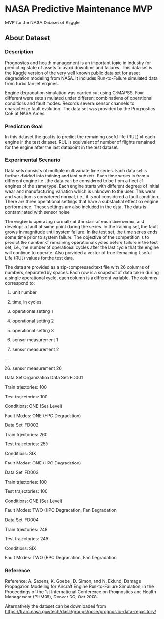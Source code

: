 # NASA Predictive Maintenance MVP
MVP for the NASA Dataset of Kaggle

## About Dataset
### Description
Prognostics and health management is an important topic in industry for predicting state of assets to avoid downtime and failures. This data set is the Kaggle version of the very well known public data set for asset degradation modeling from NASA. It includes Run-to-Failure simulated data from turbo fan jet engines.

Engine degradation simulation was carried out using C-MAPSS. Four different were sets simulated under different combinations of operational conditions and fault modes. Records several sensor channels to characterize fault evolution. The data set was provided by the Prognostics CoE at NASA Ames.

### Prediction Goal
In this dataset the goal is to predict the remaining useful life (RUL) of each engine in the test dataset. RUL is equivalent of number of flights remained for the engine after the last datapoint in the test dataset.

### Experimental Scenario
Data sets consists of multiple multivariate time series. Each data set is further divided into training and test subsets. Each time series is from a different engine i.e., the data can be considered to be from a fleet of engines of the same type. Each engine starts with different degrees of initial wear and manufacturing variation which is unknown to the user. This wear and variation is considered normal, i.e., it is not considered a fault condition. There are three operational settings that have a substantial effect on engine performance. These settings are also included in the data. The data is contaminated with sensor noise.

The engine is operating normally at the start of each time series, and develops a fault at some point during the series. In the training set, the fault grows in magnitude until system failure. In the test set, the time series ends some time prior to system failure. The objective of the competition is to predict the number of remaining operational cycles before failure in the test set, i.e., the number of operational cycles after the last cycle that the engine will continue to operate. Also provided a vector of true Remaining Useful Life (RUL) values for the test data.

The data are provided as a zip-compressed text file with 26 columns of numbers, separated by spaces. Each row is a snapshot of data taken during a single operational cycle, each column is a different variable. The columns correspond to:
1) unit number

2) time, in cycles

3) operational setting 1

4) operational setting 2

5) operational setting 3

6) sensor measurement 1

7) sensor measurement 2

…

26) sensor measurement 26

Data Set Organization
Data Set: FD001

Train trjectories: 100

Test trajectories: 100

Conditions: ONE (Sea Level)

Fault Modes: ONE (HPC Degradation)

Data Set: FD002

Train trjectories: 260

Test trajectories: 259

Conditions: SIX

Fault Modes: ONE (HPC Degradation)

Data Set: FD003

Train trjectories: 100

Test trajectories: 100

Conditions: ONE (Sea Level)

Fault Modes: TWO (HPC Degradation, Fan Degradation)

Data Set: FD004

Train trjectories: 248

Test trajectories: 249

Conditions: SIX

Fault Modes: TWO (HPC Degradation, Fan Degradation)

### Reference
Reference: A. Saxena, K. Goebel, D. Simon, and N. Eklund, Damage Propagation Modeling for Aircraft Engine Run-to-Failure Simulation, in the Proceedings of the 1st International Conference on Prognostics and Health Management (PHM08), Denver CO, Oct 2008.

Alternatively the dataset can be downloaded from https://ti.arc.nasa.gov/tech/dash/groups/pcoe/prognostic-data-repository/
